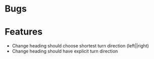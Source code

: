 # Bugs

# Features
- Change heading should choose shortest turn direction (left||right)
- Change heading should have explicit turn direction